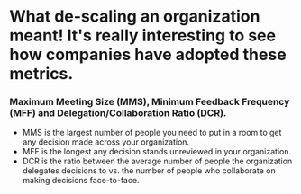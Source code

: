 # What de-scaling an organization meant! It's really interesting to see how companies have adopted these metrics.
### Maximum Meeting Size (MMS), Minimum Feedback Frequency (MFF) and Delegation/Collaboration Ratio (DCR). 
* MMS is the largest number of people you need to put in a room to get any decision made across your organization. 
* MFF is the longest any decision stands unreviewed in your organization. 
* DCR is the ratio between the average number of people the organization delegates decisions to vs. the number of people who collaborate on making decisions face-to-face.

